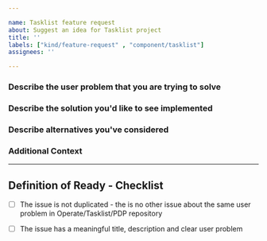```yaml
---

name: Tasklist feature request
about: Suggest an idea for Tasklist project
title: ''
labels: ["kind/feature-request" , "component/tasklist"]
assignees: ''

---
```


### Describe the user problem that you are trying to solve

<!-- A clear and concise description of what the problem is, what are you trying to achieve and why is it difficult at the moment?-->

### Describe the solution you'd like to see implemented

<!-- A brief description of how you would solve the problem and what benefits this solution brings to the user.-->

### Describe alternatives you've considered

<!-- A clear and concise description of any alternative solutions, workarounds or features you've considered.-->

### Additional Context

<!-- Add any other context, feature requests from customers, forum / slack mentions. -->

---------------------------------------------------------------------------------------------

<!-- As the creator of the issue, you don't have to fill anything below this line, but the assignee will take care of this as part of Backlog grooming. -->

## Definition of Ready - Checklist

- [ ] The issue is not duplicated - the is no other issue about the same user problem in Operate/Tasklist/PDP repository
- [ ] The issue has a meaningful title, description and clear user problem

